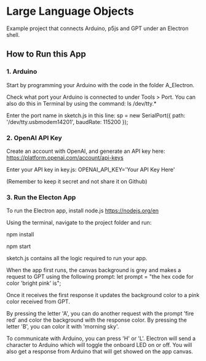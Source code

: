 # Large Language Objects  

Example project that connects Arduino, p5js and GPT under an Electron shell.

## How to Run this App


### 1. Arduino

Start by programming your Arduino with the code in the folder A_Electron.

Check what port your Arduino is connected to under Tools > Port. You can also do this in Terminal by using the command: ls /dev/tty.*

Enter the port name in sketch.js in this line:
sp = new SerialPort({ path: '/dev/tty.usbmodem14201', baudRate: 115200 });



### 2. OpenAI API Key

Create an account with OpenAI, and generate an API key here:
https://platform.openai.com/account/api-keys

Enter your API key in key.js: OPENAI_API_KEY='Your API Key Here' 

(Remember to keep it secret and not share it on Github)




### 3. Run the Electon App

To run the Electron app, install node.js https://nodejs.org/en

Using the terminal, navigate to the project folder and run:

npm install

npm start

sketch.js contains all the logic required to run your app.

When the app first runs, the canvas background is grey and makes a request to GPT using the following prompt: 
let prompt = "the hex code for color 'bright pink' is";

Once it receives the first response it updates the background color to a pink color received from GPT.

By pressing the letter 'A', you can do another request with the prompt 'fire red' and color the background with the response color. By pressing the letter 'B', you can color it with 'morning sky'.

To communicate with Arduino, you can press 'H' or 'L'. Electron will send a character to Arduino which will toggle the onboard LED on or off. You will also get a response from Arduino that will get showed on the app canvas. 
